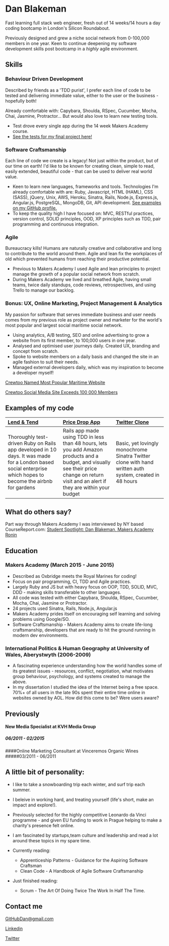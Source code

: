 # Dan Blakeman

Fast learning full stack web engineer, fresh out of 14 weeks/14 hours a day coding bootcamp in London's Silicon Roundabout.

Previously designed and grew a niche social network from 0-100,000 members in one year. Keen to continue deepening my software development skills post bootcamp in a *highly* agile environment.


## Skills

### Behaviour Driven Development

Described by friends as a 'TDD purist', I prefer each line of code to be tested and delivering immediate value, either to the user or the business - hopefully both!

Already comfortable with: Capybara, Shoulda, RSpec, Cucumber, Mocha, Chai, Jasmine, Protractor... But would also love to learn new testing tools.
- Test drove every single app during the 14 week Makers Academy course.
- [See the tests for my final project here!](https://github.com/DanBlakeman/lend_and_tend/tree/development/spec)

### Software Craftsmanship

Each line of code we create is a legacy! Not just within the product, but of our time on earth! I'd like to be known for creating clean, simple to read, easily extended, beautiful code - that can be used to deliver real world value.

- Keen to learn new languages, frameworks and tools. Technologies I'm already comfortable with are: Ruby, Javascript, HTML (HAML), CSS (SASS), jQuery, Unix, AWS, Heroku, Sinatra, Rails, Node.js, Express.js, Angular.js, PostgreSQL, MongoDB, Git, API development.  [See examples on my GitHub profile.](https://github.com/DanBlakeman)
- To keep the quality high I have focused on: MVC, RESTful practices, version control, SOLID principles, OOD, XP principles such as TDD, pair programming and continuous integration.



### Agile

Bureaucracy kills! Humans are naturally creative and collaborative and long to contribute to the world around them. Agile and lean fix the workplaces of old which prevented humans from reaching their productive potential.

- Previous to Makers Academy I used Agile and lean principles to project manage the growth of a popular social network from scratch.
- During Makers Academy we lived and breathed Agile, having small teams, twice daily standups, code reviews, retrospectives, and using Trello to manage our backlog.


### Bonus: UX, Online Marketing, Project Management & Analytics

My passion for software that serves immediate business and user needs comes from my previous role as project owner and marketer for the world's most popular and largest social maritime social network.

- Using analytics, A/B testing, SEO and online advertising to grow a website from its first member, to 100,000 users in one year.
- Analysed and optimised user journeys daily. Created UX, branding and concept from scratch.
- Spoke to website members on a daily basis and changed the site in an agile fashion to suit their needs.
- Managed external developers daily, which was my inspiration to become a developer myself!

[Crewtoo Named Most Popular Maritime Website](http://www.marketwatch.com/story/kvh-crewtoo-named-most-popular-maritime-website-2014-06-12)

[Crewtoo Social Media Site Exceeds 100 000 Members](http://www.stockhouse.com/news/press-releases/2014/03/17/crewtoo-social-media-site-for-seafarers-exceeds-100-000-members)

## Examples of my code

| [Lend & Tend](https://github.com/DanBlakeman/lend_and_tend) | [Price Drop App](https://github.com/DanBlakeman/price-drop-app) | [Twitter Clone](https://github.com/DanBlakeman/chitter-challenge) |
|:--------------- |:-------- |:--------- |
| Thoroughly test-driven Ruby on Rails app developed in 10 days. It was made for a London based social enterprise which hopes to become the airbnb for gardens | Rails app made using TDD in less than 48 hours, lets you add Amazon products and a budget, and visually see their price change on return visit and an alert if they are within your budget | Basic, yet lovingly monochrome Sinatra Twitter clone with hand written auth system, created in 48 hours |


## What do others say?

Part way through Makers Academy I was interviewed by NY based CourseReport.com: [Student Spotlight: Dan Blakeman, Makers Academy Ronin
](https://www.coursereport.com/schools/makers-academy#/news/student-spotlight-dan-blakeman-makers-academy-ronin)


## Education

### Makers Academy (March 2015 - June 2015)

- Described as Oxbridge meets the Royal Marines for coding!
- Focus on pair programming, CI, TDD and Agile practices.
- Largely Ruby and JS but with heavy focus on OOP, TDD, SOLID, MVC, DDD - making skills transferable to other languages.
- All code was tested with either Capybara, Shoulda, RSpec, Cucumber, Mocha, Chai, Jasmine or Protractor.
- 24 projects used Sinatra, Rails, Node.js, Angular.js
- Makers Academy prides itself on encouraging self learning and solving problems using Google/SO.
- Software Craftsmanship - Makers Academy aims to create life-long craftsmanship, developers that are ready to hit the ground running in modern dev environments.


### International Politics & Human Geography at University of Wales, Aberystwyth (2006-2009)

- A fascinating experience understanding how the world handles some of its greatest issues - resources, conflict, negotiation, what motivates group behaviour, psychology, and systems created to manage the above.
- In my dissertation I studied the idea of the Internet being a free space. 70%+ of all users in the late 90s spent their entire time online in websites owned by AOL. How did this come to be? Were users aware?

## Previously

#### New Media Specialist at KVH Media Group
##### 06/2011 - 02/2015

####Online Marketing Consultant at Vinceremos Organic Wines
#####03/2011 - 06/2011

## A little bit of personality:

- I like to take a snowboarding trip each winter, and
surf trip each summer.
- I beleive in working hard, and treating yourself (life's short, make an impact and explore!).
- Previously selected for the highly competitive Leonardo da Vinci programme - and given EU funding to work in Prague helping to make a charity's presence felt online.
- I am fascinated by startups,team culture and leadership and read a lot around these topics in my spare time.
- Currently reading:
  - Apprenticeship Patterns - Guidance for the Aspiring Software Craftsman
  - Clean Code - A Handbook of Agile Software Craftsmanship

- Just finished reading:
  - Scrum - The Art Of Doing Twice The Work In Half The Time.



## Contact me

GitHubDan@gmail.com

[Linkedin](https://uk.linkedin.com/pub/dan-blakeman/68/3a4/1a2)

[Twitter](https://twitter.com/grok_with_dan)

